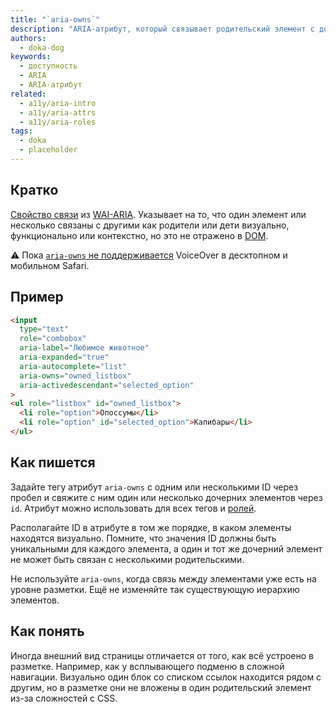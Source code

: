 ```yaml
---
title: "`aria-owns`"
description: "ARIA-атрибут, который связывает родительский элемент с дочерними."
authors:
  - doka-dog
keywords:
  - доступность
  - ARIA
  - ARIA-атрибут
related:
  - a11y/aria-intro
  - a11y/aria-attrs
  - a11y/aria-roles
tags:
  - doka
  - placeholder
---
```


## Кратко

[Свойство связи](/a11y/aria-attrs/#atributy-svyazi) из [WAI-ARIA](/a11y/aria-intro/#specifikaciya). Указывает на то, что один элемент или несколько связаны с другими как родители или дети визуально, функционально или контекстно, но это не отражено в [DOM](/js/dom/).

<aside>

⚠️ Пока [`aria-owns` не поддерживается](https://a11ysupport.io/tech/aria/aria-owns_attribute) VoiceOver в десктопном и мобильном Safari.

</aside>

## Пример

```html
<input
  type="text"
  role="combobox"
  aria-label="Любимое животное"
  aria-expanded="true"
  aria-autocomplete="list"
  aria-owns="owned_listbox"
  aria-activedescendant="selected_option"
>
<ul role="listbox" id="owned_listbox">
  <li role="option">Опоссумы</li>
  <li role="option" id="selected_option">Капибары</li>
</ul>
```

## Как пишется

Задайте тегу атрибут `aria-owns` с одним или несколькими ID через пробел и свяжите с ним один или несколько дочерних элементов через `id`. Атрибут можно использовать для всех тегов и [ролей](/a11y/aria-roles/).

Располагайте ID в атрибуте в том же порядке, в каком элементы находятся визуально. Помните, что значения ID должны быть уникальными для каждого элемента, а один и тот же дочерний элемент не может быть связан с несколькими родительскими.

Не используйте `aria-owns`, когда связь между элементами уже есть на уровне разметки. Ещё не изменяйте так существующую иерархию элементов.

## Как понять

Иногда внешний вид страницы отличается от того, как всё устроено в разметке. Например, как у всплывающего подменю в сложной навигации. Визуально один блок со списком ссылок находится рядом с другим, но в разметке они не вложены в один родительский элемент из-за сложностей с CSS.
